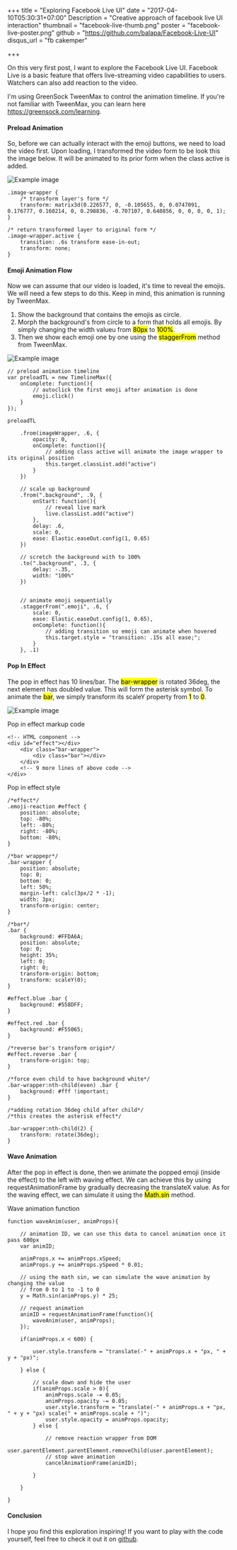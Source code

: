 +++
title = "Exploring Facebook Live UI"
date = "2017-04-10T05:30:31+07:00"
Description = "Creative approach of facebook live UI interaction"
thumbnail = "facebook-live-thumb.png"
poster = "facebook-live-poster.png"
github = "https://github.com/balapa/Facebook-Live-UI"
disqus_url = "fb cakemper"

+++

On this very first post, I want to explore the Facebook Live UI. Facebook Live is a basic feature that offers live-streaming video capabilities to users. Watchers can also add reaction to the video.

I'm using GreenSock TweenMax to control the animation timeline. If you're not familiar with TweenMax, you can learn here https://greensock.com/learning.

#### Preload Animation

So, before we can actually interact with the emoji buttons, we need to load the video first. Upon loading, I transformed the video form to be look this the image below. It will be animated to its prior form when the class active is added.

![Example image](/images/articles/exploring-facebook-live-ui/1.png)

	.image-wrapper {
		/* transform layer's form */
		transform: matrix3d(0.226577, 0, -0.105655, 0, 0.0747091, 0.176777, 0.160214, 0, 0.298836, -0.707107, 0.640856, 0, 0, 0, 0, 1);
	}

	/* return transformed layer to original form */
	.image-wrapper.active {
		transition: .6s transform ease-in-out;
		transform: none;
	}

#### Emoji Animation Flow

Now we can assume that our video is loaded, it's time to reveal the emojis. We will need a few steps to do this. Keep in mind, this animation is running by TweenMax.

1. Show the background that contains the emojis as circle.
2. Morph the background's from circle to a form that holds all emojis. By simply changing the width valueu from <mark>80px</mark> to <mark>100%</mark>.
3. Then we show each emoji one by one using the <mark>staggerFrom</mark> method from TweenMax.

![Example image](/images/articles/exploring-facebook-live-ui/2.png)

	// preload animation timeline
	var preloadTL = new TimelineMax({
		onComplete: function(){
			// autoclick the first emoji after animation is done
			emoji.click()
		}
	});

	preloadTL

		.from(imageWrapper, .6, {
			opacity: 0,
			onComplete: function(){
				// adding class active will animate the image wrapper to its original position
				this.target.classList.add("active")
			}
		})

		// scale up background
		.from(".background", .9, {
			onStart: function(){
				// reveal live mark
				live.classList.add("active")
			},
			delay: .6,
			scale: 0,
			ease: Elastic.easeOut.config(1, 0.65)
		})

		// scretch the background with to 100%
		.to(".background", .3, {
			delay: -.35,
			width: "100%"
		})


		// animate emoji sequentially
		.staggerFrom(".emoji", .6, {
			scale: 0,
			ease: Elastic.easeOut.config(1, 0.65),
			onComplete: function(){
				// adding transition so emoji can animate when hovered
				this.target.style = "transition: .15s all ease;";
			}
		}, .1)

#### Pop In Effect

The pop in effect has 10 lines/bar. The <mark>bar-wrapper</mark> is rotated 36deg, the next element has doubled value. This will form the asterisk symbol.
To animate the <mark>bar</mark>, we simply transform its scaleY property from <mark>1</mark> to <mark>0</mark>.

![Example image](/images/articles/exploring-facebook-live-ui/3.png)

Pop in effect markup code

	<!-- HTML component -->
	<div id="effect"></div>
		<div class="bar-wrapper">
			<div class="bar"></div>
		</div>
		<!-- 9 more lines of above code -->
	</div>

Pop in effect style

	/*effect*/
	.emoji-reaction #effect {
		position: absolute;
		top: -80%;
		left: -80%;
		right: -80%;
		bottom: -80%;
	}

	/*bar wrappepr*/
	.bar-wrapper {
		position: absolute;
		top: 0;
		bottom: 0;
		left: 50%;
		margin-left: calc(3px/2 * -1);
		width: 3px;
		transform-origin: center;
	}

	/*bar*/
	.bar {
		background: #FFDA6A;
		position: absolute;
		top: 0;
		height: 35%;
		left: 0;
		right: 0;
		transform-origin: bottom;
		transform: scaleY(0);
	}

	#effect.blue .bar {
		background: #558DFF;
	}

	#effect.red .bar {
		background: #F55065;
	}

	/*reverse bar's transform origin*/
	#effect.reverse .bar {
		transform-origin: top;
	}

	/*force even child to have background white*/
	.bar-wrapper:nth-child(even) .bar {
		background: #fff !important;
	}

	/*adding rotation 36deg child after child*/
	/*this creates the asterisk effect*/

	.bar-wrapper:nth-child(2) {
		transform: rotate(36deg);
	}

#### Wave Animation

After the pop in effect is done, then we animate the popped emoji (inside the effect) to the left with waving effect. We can achieve this by using requestAnimationFrame by gradually decreasing the translateX value. As for the waving effect, 
we can simulate it using the <mark>Math.sin</mark> method.

Wave animation function

	function waveAnim(user, animProps){

		// animation ID, we can use this data to cancel animation once it pass 600px
		var animID;

		animProps.x += animProps.xSpeed;
		animProps.y += animProps.ySpeed * 0.01;

		// using the math sin, we can simulate the wave animation by changing the value
		// from 0 to 1 to -1 to 0
		y = Math.sin(animProps.y) * 25;

		// request animation
		animID = requestAnimationFrame(function(){
			waveAnim(user, animProps);
		});

		if(animProps.x < 600) {

			user.style.transform = "translate(-" + animProps.x + "px, " + y + "px)";

		} else {

			// scale down and hide the user
			if(animProps.scale > 0){
				animProps.scale -= 0.05;
				animProps.opacity -= 0.05;
				user.style.transform = "translate(-" + animProps.x + "px, " + y + "px) scale(" + animProps.scale + ")";
				user.style.opacity = animProps.opacity;
			} else {

				// remove reaction wrapper from DOM
				user.parentElement.parentElement.removeChild(user.parentElement);
				// stop wave animation
				cancelAnimationFrame(animID);

			}
			
		}
		
	}

#### Conclusion

I hope you find this exploration inspiring! If you want to play with the code yourself, feel free to check it out it on <a href="https://github.com/balapa/Facebook-Live-UI">github</a>.